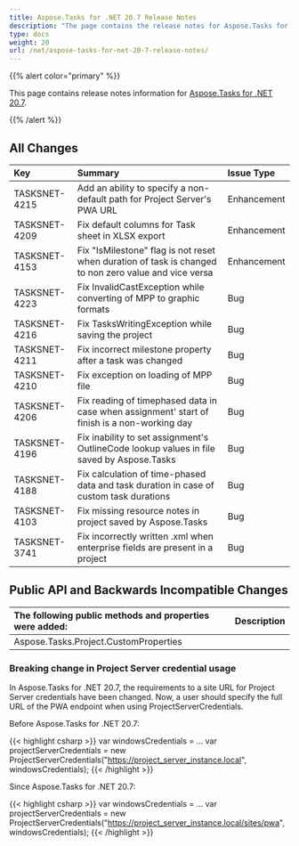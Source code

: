 ```yaml
---
title: Aspose.Tasks for .NET 20.7 Release Notes
description: "The page contains the release notes for Aspose.Tasks for .NET 20.7."
type: docs
weight: 20
url: /net/aspose-tasks-for-net-20-7-release-notes/
---
```


{{% alert color="primary" %}}

This page contains release notes information for [Aspose.Tasks for .NET 20.7](https://downloads.aspose.com/tasks/net/new-releases/-aspose.tasks-for-.net-20.7/).

{{% /alert %}}

## **All Changes**

| **Key** | **Summary** |**Issue Type** |
| :- | :- | :- |
|TASKSNET-4215 | Add an ability to specify a non-default path for Project Server's PWA URL |Enhancement |
|TASKSNET-4209 | Fix default columns for Task sheet in XLSX export |Enhancement |
|TASKSNET-4153 | Fix "IsMilestone" flag is not reset when duration of task is changed to non zero value and vice versa |Enhancement |
|TASKSNET-4223 | Fix InvalidCastException while converting of MPP to graphic formats |Bug |
|TASKSNET-4216 | Fix TasksWritingException  while saving the project |Bug |
|TASKSNET-4211 | Fix incorrect milestone property after a task was changed |Bug |
|TASKSNET-4210 | Fix exception on loading of MPP file |Bug |
|TASKSNET-4206 | Fix reading of timephased data in case when assignment' start of finish is a non-working day |Bug |
|TASKSNET-4196 | Fix inability to set assignment's OutlineCode lookup values in file saved by Aspose.Tasks |Bug |
|TASKSNET-4188 | Fix calculation of time-phased data and task duration in case of custom task durations |Bug |
|TASKSNET-4103 | Fix missing resource notes in project saved by Aspose.Tasks |Bug |
|TASKSNET-3741 | Fix incorrectly written .xml when enterprise fields are present in a project |Bug |

## **Public API and Backwards Incompatible Changes**

|**The following public methods and properties were added:** | **Description** |
| :- | :- |
| Aspose.Tasks.Project.CustomProperties | |

### **Breaking change in Project Server credential usage**
In Aspose.Tasks for .NET 20.7, the requirements to a site URL for Project Server credentials have been changed.
Now, a user should specify the full URL of the PWA endpoint when using ProjectServerCredentials.

Before Aspose.Tasks for .NET 20.7:

{{< highlight csharp >}}
var windowsCredentials = ...
var projectServerCredentials = new ProjectServerCredentials("https://project_server_instance.local", windowsCredentials);
{{< /highlight >}}

Since Aspose.Tasks for .NET 20.7:

{{< highlight csharp >}}
var windowsCredentials = ...
var projectServerCredentials = new ProjectServerCredentials("https://project_server_instance.local/sites/pwa", windowsCredentials);
{{< /highlight >}}
